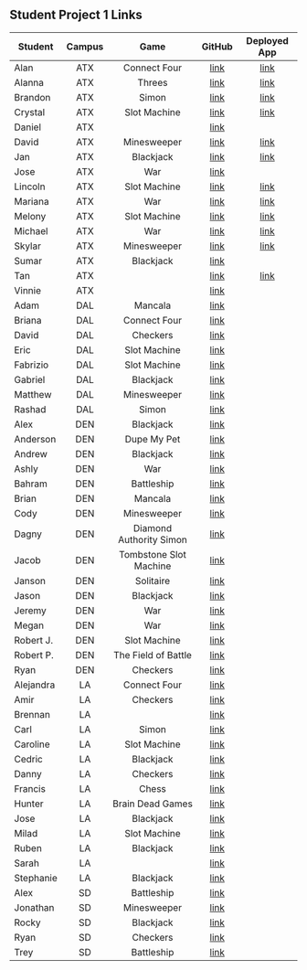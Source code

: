 ## Student Project 1 Links

| Student | Campus | Game | GitHub | Deployed App |
|---|:---:|:---:|:---:|:---:|
| Alan | ATX | Connect Four | [link](https://github.com/acmccracken/Connect4) | [link](https://acmccracken.github.io/Connect4/) |
| Alanna | ATX | Threes | [link](https://github.com/celentanoad/Threes) | [link](https://celentanoad.github.io/Threes/) |
| Brandon | ATX | Simon | [link](https://github.com/bcarteratx/project1-simon) |  [link](https://bcarteratx.github.io/project1-simon/)|
| Crystal | ATX | Slot Machine | [link](https://github.com/crystallynnv/slot-machine) | [link](https://crystallynnv.github.io/slot-machine/) |
| Daniel | ATX |  | [link](https://github.com/90dandan/Project-One) |  |
| David | ATX | Minesweeper | [link](https://github.com/DavidStinson/mineland) | [link](https://davidstinson.github.io/mineland/) |
| Jan | ATX | Blackjack | [link](https://github.com/jlee8020/project-blackjack) | [link](https://jlee8020.github.io/project-blackjack/) |
| Jose | ATX | War | [link](https://github.com/newguy-cyber/WAR-Game2) |  |
| Lincoln | ATX | Slot Machine | [link](https://github.com/lincolnyouree/slot-machine-project-1) | [link](https://lincolnyouree.github.io/slot-machine-project-1/) |
| Mariana | ATX | War | [link](https://github.com/MBJaeger/war) | [link](https://mbjaeger.github.io/war/) |
| Melony | ATX | Slot Machine | [link](https://github.com/msegnit/slot-machine) | [link](https://msegnit.github.io/slot-machine/) |
| Michael | ATX | War | [link](https://github.com/mlackey9601/War) | [link](https://mlackey9601.github.io/War/) |
| Skylar | ATX | Minesweeper | [link](https://github.com/skylarw19/Minesweeper) | [link](https://skylarw19.github.io/Minesweeper/) |
| Sumar | ATX | Blackjack | [link](https://github.com/sumardey5/BlackjackRepo) |  |
| Tan | ATX |  | [link](https://github.com/zeroxposur18/Project-One) | [link](https://zeroxposur18.github.io/Simon/) |
| Vinnie | ATX |  | [link](https://github.com/vin23-dev/SEIproject1) |  |
| Adam | DAL | Mancala | [link](https://github.com/azebolsky/Mancala) |  |
| Briana | DAL | Connect Four | [link](https://github.com/bnfisher4/project-1) |  |
| David | DAL | Checkers | [link](https://github.com/fastlane27/checkers-game) |  |
| Eric | DAL | Slot Machine | [link](https://github.com/ericjames3681/slot-machine) |  |
| Fabrizio | DAL | Slot Machine | [link](https://github.com/fabo22/slot-machine-game) |  |
| Gabriel | DAL | Blackjack | [link](https://github.com/gar0085/blackjack-game) |  |
| Matthew | DAL | Minesweeper | [link](https://github.com/Matthew-Coalson/MINESWEEPER-BROWSER-GAME) |  |
| Rashad | DAL | Simon | [link](https://github.com/showboat051/simonGame) |  |
| Alex | DEN | Blackjack | [link](https://github.com/Jennings6248/BlackJack) |  |
| Anderson | DEN | Dupe My Pet | [link](https://github.com/anderama100/DupeMyPet) |  |
| Andrew | DEN | Blackjack | [link](https://github.com/aclark13861/Black-jack) |  |
| Ashly | DEN | War | [link](https://github.com/ashmeeee/War) |  |
| Bahram | DEN | Battleship | [link](https://github.com/movlan/sei-cc-07-project-1) |  |
| Brian | DEN | Mancala | [link](https://github.com/brianbellini/Mancala) |  |
| Cody | DEN | Minesweeper | [link](https://github.com/CodyLHart/minesweeper) |  |
| Dagny | DEN | Diamond Authority Simon | [link](https://github.com/DagnyJay/diamond-authority-simon) |  |
| Jacob | DEN | Tombstone Slot Machine | [link](https://github.com/LaunchPad90/TombstoneSlotMachine) |  |
| Janson | DEN | Solitaire | [link](https://github.com/jayjaybunce/Solitaire-JS) |  |
| Jason | DEN | Blackjack | [link](https://github.com/JasonCasse/Blackjack) |  |
| Jeremy | DEN | War | [link](https://github.com/TheJoo44/War-Game) |  |
| Megan | DEN | War | [link](https://github.com/meganforgey/WAR) |  |
| Robert J. | DEN | Slot Machine | [link](https://github.com/rjohnson0707/Slot-Machine) |  |
| Robert P. | DEN | The Field of Battle | [link](https://github.com/rperillo1/The-Field-of-Battle) |  |
| Ryan | DEN | Checkers | [link](https://github.com/Ryan-Finch/Checkers) |  |
| Alejandra | LA | Connect Four | [link](https://github.com/patinoale/project1-connect-four) |  |
| Amir | LA | Checkers | [link](https://github.com/Amir9499-99/Checkers-Game) |  |
| Brennan | LA |  | [link](https://github.com/Chariot7/Project1) |  |
| Carl | LA | Simon | [link](https://github.com/cjstokes91/SIMON-SAYS) |  |
| Caroline | LA | Slot Machine | [link](https://github.com/H-b8/slot-machine-game) |  |
| Cedric | LA | Blackjack | [link](https://github.com/ccrisolo/project1) |  |
| Danny | LA | Checkers | [link](https://github.com/chasmad/checkers) |  |
| Francis | LA | Chess | [link](https://git.generalassemb.ly/FrancisMel24/Project_1_Chess_Game) |  |
| Hunter | LA | Brain Dead Games | [link](https://github.com/Hunner4D/b-d-games) |  |
| Jose | LA | Blackjack | [link](https://github.com/codecallogic/blackjack) |  |
| Milad | LA | Slot Machine | [link](https://git.generalassemb.ly/Milad/Slot-Machine) |  |
| Ruben | LA | Blackjack | [link](https://github.com/R101010/Blackjack--Honest-Cheat) |  |
| Sarah | LA |  | [link](https://github.com/arghmatey/project1) |  |
| Stephanie | LA | Blackjack | [link](https://github.com/skimalee/blackjack) |  |
| Alex | SD | Battleship | [link](https://git.generalassemb.ly/Codealicious/battleship) |  |
| Jonathan | SD | Minesweeper | [link](https://github.com/WhskyRbbt/Project-1) |  |
| Rocky | SD | Blackjack | [link](https://github.com/rockyliwanag/Blackjack) |  |
| Ryan | SD | Checkers | [link](https://github.com/RyanBranco/Checkers) |  |
| Trey | SD | Battleship | [link](https://github.com/tshuldberg/Battleship-JS/) |  |
